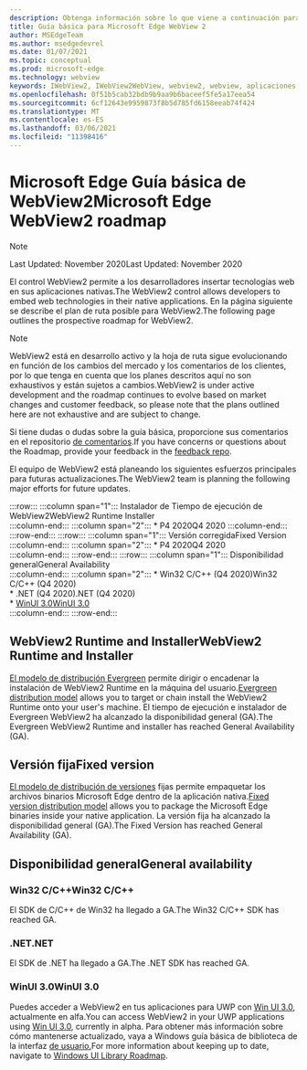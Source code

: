 ```yaml
---
description: Obtenga información sobre lo que viene a continuación para WebView2
title: Guía básica para Microsoft Edge WebView 2
author: MSEdgeTeam
ms.author: msedgedevrel
ms.date: 01/07/2021
ms.topic: conceptual
ms.prod: microsoft-edge
ms.technology: webview
keywords: IWebView2, IWebView2WebView, webview2, webview, aplicaciones de win32, win32, edge, ICoreWebView2, ICoreWebView2Host, control de explorador, html perimetral
ms.openlocfilehash: 0f51b5cab32bdb9b9aa9b6baceef5fe5a17eea54
ms.sourcegitcommit: 6cf12643e9959873f8b5d785fd6158eeab74f424
ms.translationtype: MT
ms.contentlocale: es-ES
ms.lasthandoff: 03/06/2021
ms.locfileid: "11398416"
---
```

# <a name="microsoft-edge-webview2-roadmap"></a><span data-ttu-id="b69e1-104">Microsoft Edge Guía básica de WebView2</span><span class="sxs-lookup"><span data-stu-id="b69e1-104">Microsoft Edge WebView2 roadmap</span></span>  

> [!NOTE]
> <span data-ttu-id="b69e1-105">Last Updated: November 2020</span><span class="sxs-lookup"><span data-stu-id="b69e1-105">Last Updated:  November 2020</span></span>  

<span data-ttu-id="b69e1-106">El control WebView2 permite a los desarrolladores insertar tecnologías web en sus aplicaciones nativas.</span><span class="sxs-lookup"><span data-stu-id="b69e1-106">The WebView2 control allows developers to embed web technologies in their native applications.</span></span>  <span data-ttu-id="b69e1-107">En la página siguiente se describe el plan de ruta posible para WebView2.</span><span class="sxs-lookup"><span data-stu-id="b69e1-107">The following page outlines the prospective roadmap for WebView2.</span></span>  

> [!NOTE]
> <span data-ttu-id="b69e1-108">WebView2 está en desarrollo activo y la hoja de ruta sigue evolucionando en función de los cambios del mercado y los comentarios de los clientes, por lo que tenga en cuenta que los planes descritos aquí no son exhaustivos y están sujetos a cambios.</span><span class="sxs-lookup"><span data-stu-id="b69e1-108">WebView2 is under active development and the roadmap continues to evolve based on market changes and customer feedback, so please note that the plans outlined here are not exhaustive and are subject to change.</span></span>  

<span data-ttu-id="b69e1-109">Si tiene dudas o dudas sobre la guía básica, proporcione sus comentarios en el repositorio [de comentarios][GithubMicrosoftedgeWebviewfeedbackMain].</span><span class="sxs-lookup"><span data-stu-id="b69e1-109">If you have concerns or questions about the Roadmap, provide your feedback in the [feedback repo][GithubMicrosoftedgeWebviewfeedbackMain].</span></span>  

<span data-ttu-id="b69e1-110">El equipo de WebView2 está planeando los siguientes esfuerzos principales para futuras actualizaciones.</span><span class="sxs-lookup"><span data-stu-id="b69e1-110">The WebView2 team is planning the following major efforts for future updates.</span></span>  

:::row:::
   :::column span="1":::
      <span data-ttu-id="b69e1-111">Instalador de Tiempo de ejecución de WebView2</span><span class="sxs-lookup"><span data-stu-id="b69e1-111">WebView2 Runtime Installer</span></span>  
   :::column-end:::
   :::column span="2":::
      *   <span data-ttu-id="b69e1-112">P4 2020</span><span class="sxs-lookup"><span data-stu-id="b69e1-112">Q4 2020</span></span>
   :::column-end:::
:::row-end:::
:::row:::
   :::column span="1":::
      <span data-ttu-id="b69e1-113">Versión corregida</span><span class="sxs-lookup"><span data-stu-id="b69e1-113">Fixed Version</span></span>  
   :::column-end:::
   :::column span="2":::
      *   <span data-ttu-id="b69e1-114">P4 2020</span><span class="sxs-lookup"><span data-stu-id="b69e1-114">Q4 2020</span></span>  
   :::column-end:::
:::row-end:::
:::row:::
   :::column span="1":::
      <span data-ttu-id="b69e1-115">Disponibilidad general</span><span class="sxs-lookup"><span data-stu-id="b69e1-115">General Availability</span></span>  
   :::column-end:::
   :::column span="2":::
      *   <span data-ttu-id="b69e1-116">Win32 C/C++ \(Q4 2020\)</span><span class="sxs-lookup"><span data-stu-id="b69e1-116">Win32 C/C++ \(Q4 2020\)</span></span>  
      *   <span data-ttu-id="b69e1-117">.NET \(Q4 2020\)</span><span class="sxs-lookup"><span data-stu-id="b69e1-117">.NET \(Q4 2020\)</span></span>  
      *   [<span data-ttu-id="b69e1-118">WinUI 3.0</span><span class="sxs-lookup"><span data-stu-id="b69e1-118">WinUI 3.0</span></span>][GithubMicrosoftUiXamlRoadmap]  
   :::column-end:::
:::row-end:::  

## <a name="webview2-runtime-and-installer"></a><span data-ttu-id="b69e1-119">WebView2 Runtime and Installer</span><span class="sxs-lookup"><span data-stu-id="b69e1-119">WebView2 Runtime and Installer</span></span>  

<span data-ttu-id="b69e1-120">[El modelo de distribución Evergreen][ConceptDistributionEvergreenModel] permite dirigir o encadenar la instalación de WebView2 Runtime en la máquina del usuario.</span><span class="sxs-lookup"><span data-stu-id="b69e1-120">[Evergreen distribution model][ConceptDistributionEvergreenModel] allows you to target or chain install the WebView2 Runtime onto your user's machine.</span></span>  <span data-ttu-id="b69e1-121">El tiempo de ejecución e instalador de Evergreen WebView2 ha alcanzado la disponibilidad general \(GA\).</span><span class="sxs-lookup"><span data-stu-id="b69e1-121">The Evergreen WebView2 Runtime and installer has reached General Availability \(GA\).</span></span>  

## <a name="fixed-version"></a><span data-ttu-id="b69e1-122">Versión fija</span><span class="sxs-lookup"><span data-stu-id="b69e1-122">Fixed version</span></span>  

<span data-ttu-id="b69e1-123">[El modelo de distribución de versiones][ConceptsDistributionFixedVersionModel] fijas permite empaquetar los archivos binarios Microsoft Edge dentro de la aplicación nativa.</span><span class="sxs-lookup"><span data-stu-id="b69e1-123">[Fixed version distribution model][ConceptsDistributionFixedVersionModel] allows you to package the Microsoft Edge binaries inside your native application.</span></span>  <span data-ttu-id="b69e1-124">La versión fija ha alcanzado la disponibilidad general \(GA\).</span><span class="sxs-lookup"><span data-stu-id="b69e1-124">The Fixed Version has reached General Availability \(GA\).</span></span>  

## <a name="general-availability"></a><span data-ttu-id="b69e1-125">Disponibilidad general</span><span class="sxs-lookup"><span data-stu-id="b69e1-125">General availability</span></span>  

### <a name="win32-cc"></a><span data-ttu-id="b69e1-126">Win32 C/C++</span><span class="sxs-lookup"><span data-stu-id="b69e1-126">Win32 C/C++</span></span>  

<span data-ttu-id="b69e1-127">El SDK de C/C++ de Win32 ha llegado a GA.</span><span class="sxs-lookup"><span data-stu-id="b69e1-127">The Win32 C/C++ SDK has reached GA.</span></span>  

### <a name="net"></a><span data-ttu-id="b69e1-128">.NET</span><span class="sxs-lookup"><span data-stu-id="b69e1-128">.NET</span></span>  

<span data-ttu-id="b69e1-129">El SDK de .NET ha llegado a GA.</span><span class="sxs-lookup"><span data-stu-id="b69e1-129">The .NET SDK has reached GA.</span></span> 

### <a name="winui-30"></a><span data-ttu-id="b69e1-130">WinUI 3.0</span><span class="sxs-lookup"><span data-stu-id="b69e1-130">WinUI 3.0</span></span>  

<span data-ttu-id="b69e1-131">Puedes acceder a WebView2 en tus aplicaciones para UWP con [Win UI 3.0][UwpToolkitsWinui3Index], actualmente en alfa.</span><span class="sxs-lookup"><span data-stu-id="b69e1-131">You can access WebView2 in your UWP applications using [Win UI 3.0][UwpToolkitsWinui3Index], currently in alpha.</span></span>  <span data-ttu-id="b69e1-132">Para obtener más información sobre cómo mantenerse actualizado, vaya a Windows guía básica de biblioteca de la interfaz [de usuario.][GithubMicrosoftUiXamlRoadmap]</span><span class="sxs-lookup"><span data-stu-id="b69e1-132">For more information about keeping up to date, navigate to [Windows UI Library Roadmap][GithubMicrosoftUiXamlRoadmap].</span></span>  

<!-- links -->  

[ConceptDistributionEvergreenModel]: ./concepts/distribution.md#evergreen-distribution-mode "Modelo de distribución evergreen: distribución de aplicaciones con WebView2 | Microsoft Docs"  
[ConceptsDistributionFixedVersionModel]: ./concepts/distribution.md#fixed-version-distribution-mode "Modelo de distribución de versiones fijas: distribución de aplicaciones con WebView2 | Microsoft Docs"  

[UwpToolkitsWinui3Index]: /uwp/toolkits/winui3/index "Windows Biblioteca de interfaz de usuario 3.0 Versión preliminar 1 (mayo de 2020) | Microsoft Docs"  

[GithubMicrosoftedgeWebviewfeedbackMain]: https://github.com/MicrosoftEdge/WebViewFeedback "Comentarios de WebView: MicrosoftEdge/WebViewFeedback | GitHub"  

[GithubMicrosoftUiXamlRoadmap]: https://github.com/microsoft/microsoft-ui-xaml/blob/master/docs/roadmap.md "Windows Guía básica de la biblioteca de la interfaz de usuario: microsoft/microsoft-ui-xaml | GitHub"  
